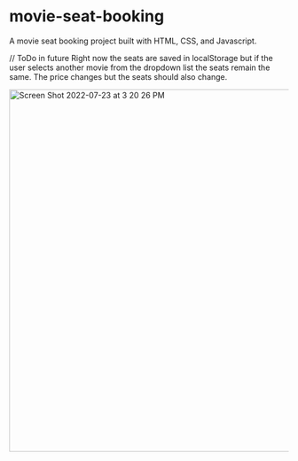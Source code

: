 # movie-seat-booking

A movie seat booking project built with HTML, CSS, and Javascript.

// ToDo in future
Right now the seats are saved in localStorage but if the user selects another movie from the dropdown list the seats remain the same.  The price changes but the seats should also change.

<img width="654" alt="Screen Shot 2022-07-23 at 3 20 26 PM" src="https://user-images.githubusercontent.com/19597150/180601240-94bc88ce-418a-4756-a0f5-67d4cc5f10b6.png">
